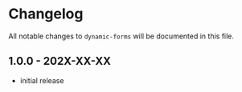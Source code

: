 # Changelog

All notable changes to `dynamic-forms` will be documented in this file.

## 1.0.0 - 202X-XX-XX

- initial release
